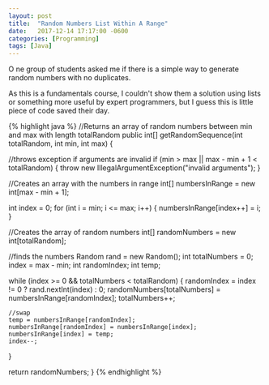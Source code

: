 ```yaml
---
layout: post
title:  "Random Numbers List Within A Range"
date:   2017-12-14 17:17:00 -0600
categories: [Programming]
tags: [Java]
---
```


<p class="intro"><span class="dropcap">O</span>
ne group of students asked me if there is a simple 
way to generate random numbers with no duplicates.
</p>

As this is a fundamentals course, I couldn't show 
them a solution using lists or something more useful by 
expert programmers, but I guess this is little piece of 
code saved their day.

{% highlight java %}
//Returns an array of random numbers between min and max with length totalRandom
public int[] getRandomSequence(int totalRandom, int min, int max) {
  
  //throws exception if arguments are invalid
  if (min > max || max - min + 1 < totalRandom) {
    throw new IllegalArgumentException("invalid arguments");
  }

  //Creates an array with the numbers in range
  int[] numbersInRange = new int[max - min + 1];

  int index = 0;
  for (int i = min; i <= max; i++) { 
    numbersInRange[index++] = i; 
  } 
   
  //Creates the array of random numbers 
  int[] randomNumbers = new int[totalRandom];
  
  //finds the numbers 
  Random rand = new Random(); 
  int totalNumbers = 0;
  index = max - min; 
  int randomIndex; 
  int temp; 

  while (index >= 0 && totalNumbers < totalRandom) {
    randomIndex = index != 0 ? rand.nextInt(index) : 0;
    randomNumbers[totalNumbers] = numbersInRange[randomIndex];
    totalNumbers++;
    
    //swap
    temp = numbersInRange[randomIndex];
    numbersInRange[randomIndex] = numbersInRange[index];
    numbersInRange[index] = temp;
    index--;
  }

  return randomNumbers;
}
{% endhighlight %}
